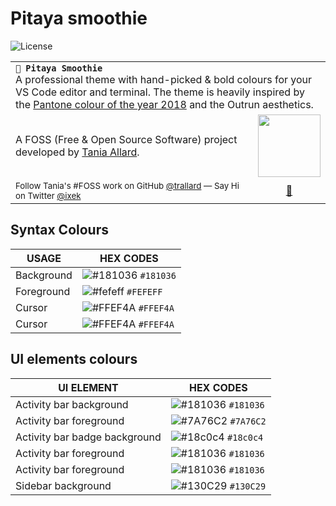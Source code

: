 # Pitaya smoothie
![License](https://img.shields.io/badge/License-BSD%203--Clause-blue.svg)

<table width='100%' align="center">
    <tr>
        <td align='left' width='100%' colspan='2'>
            <strong><code>🦄 Pitaya Smoothie </code></strong><br />
            A professional theme with hand-picked & bold  colours for your VS Code editor and terminal. The theme is heavily inspired by the <a href="https://www.pantone.com/color-intelligence/color-of-the-year/color-of-the-year-2018">Pantone colour of the year 2018</a> and the Outrun aesthetics.  
        </td>
    </tr>
    <tr>
        <td>
            A FOSS (Free & Open Source Software) project developed by <a href='https://github.com/trallard'  target="_blank">Tania Allard</a>.
        </td>
        <td align='center'>
            <a  target="_blank" href='https://bitsandchips.me/'>
                <img src='https://img.shields.io/badge/%E2%86%92-TANIA%20ALLARD-gray.svg?colorA=2D2A56&colorB=7A76C2&style=flat' width='100' />
            </a>
        </td>
    </tr>
    <tr><td><sup> Follow Tania's #FOSS work on GitHub <a href='https://github.com/trallard'>@trallard</a> —   Say Hi on Twitter <a href="https://twitter.com/ixek/">@ixek</a></sup></td><td  align='center'> <a  target="_blank" href='https://bitsandchips.me/'>👋 </a></td></tr>
</table>

## Syntax Colours


| USAGE      | HEX CODES                                                            |
| ---------- | -------------------------------------------------------------------- |
| Background | ![#181036](https://placehold.it/15/181036/000000?text=%20) `#181036` |
| Foreground | ![#fefeff](https://placehold.it/15/fefeff/000000?text=%20) `#FEFEFF` |
| Cursor     | ![#FFEF4A](https://placehold.it/15/FFEF4A/000000?text=%20) `#FFEF4A` |
| Cursor     | ![#FFEF4A](https://placehold.it/15/FFEF4A/000000?text=%20) `#FFEF4A` |

## UI elements colours 

| UI ELEMENT                    | HEX CODES                                                            |
| ----------------------------- | -------------------------------------------------------------------- |
| Activity bar background       | ![#181036](https://placehold.it/15/181036/000000?text=%20) `#181036` |
| Activity bar foreground       | ![#7A76C2](https://placehold.it/15/7A76C2/000000?text=%20) `#7A76C2` |
| Activity bar badge background | ![#18c0c4](https://placehold.it/15/18c0c4/000000?text=%20) `#18c0c4` |
| Activity bar foreground       | ![#181036](https://placehold.it/15/181036/000000?text=%20) `#181036` |
| Activity bar foreground       | ![#181036](https://placehold.it/15/181036/000000?text=%20) `#181036` |
| Sidebar background            | ![#130C29](https://placehold.it/15/130C29/000000?text=%20) `#130C29` |